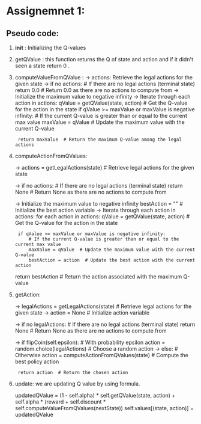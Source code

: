 # Assignemnet 1:
## Pseudo code:
1. __init__  : Initializing the Q-values 
2. getQValue : this function returns the Q of state and action and if it didn't seen a state return 0 .
3. computeValueFromQValue :
   -> actions: Retrieve the legal actions for the given state
   -> if no actions:  # If there are no legal actions (terminal state)
        return 0.0  # Return 0.0 as there are no actions to compute from
   -> Initialize the maximum value to negative infinity
   -> Iterate through each action in actions:
        qValue = getQValue(state, action)  # Get the Q-value for the action in the state
        if qValue >= maxValue or maxValue is negative infinity:
            # If the current Q-value is greater than or equal to the current max value
            maxValue = qValue  # Update the maximum value with the current Q-value

        return maxValue  # Return the maximum Q-value among the legal actions

4. computeActionFromQValues:

    -> actions = getLegalActions(state)  # Retrieve legal actions for the given state

    -> if no actions:  # If there are no legal actions (terminal state)
        return None  # Return None as there are no actions to compute from

    -> Initialize the maximum value to negative infinity
    bestAction = ""  # Initialize the best action variable
    -> Iterate through each action in actions:
    for each action in actions:
        qValue = getQValue(state, action)  # Get the Q-value for the action in the state

        if qValue >= maxValue or maxValue is negative infinity:
            # If the current Q-value is greater than or equal to the current max value
            maxValue = qValue  # Update the maximum value with the current Q-value
            bestAction = action  # Update the best action with the current action

    return bestAction  # Return the action associated with the maximum Q-value

5. getAction:

    -> legalActions = getLegalActions(state)  # Retrieve legal actions for the given state
    -> action = None  # Initialize action variable

    -> if no legalActions:  # If there are no legal actions (terminal state)
        return None  # Return None as there are no actions to compute from

    -> if flipCoin(self.epsilon):  # With probability epsilon
        action = random.choice(legalActions)  # Choose a random action
    -> else:  # Otherwise
        action = computeActionFromQValues(state)  # Compute the best policy action

        return action  # Return the chosen action

6. update: we are updating Q value by using formula.

    updatedQValue = (1 - self.alpha) * self.getQValue(state, action) + self.alpha * (reward + self.discount * self.computeValueFromQValues(nextState))
    self.values[(state, action)] = updatedQValue
   
